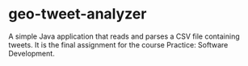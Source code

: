 # geo-tweet-analyzer
A simple Java application that reads and parses a CSV file containing tweets. It is the final assignment for the course Practice: Software Development.
